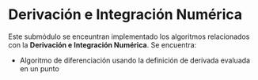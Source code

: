 # Derivación e Integración Numérica

Este submódulo se enceuntran implementado los algoritmos relacionados con la **Derivación e Integración Numérica**. Se encuentra: 
* Algoritmo de diferenciación usando la definición de derivada evaluada en un punto